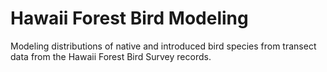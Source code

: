 # Hawaii Forest Bird Modeling
Modeling distributions of native and introduced bird species from transect data from the Hawaii Forest Bird Survey records.
